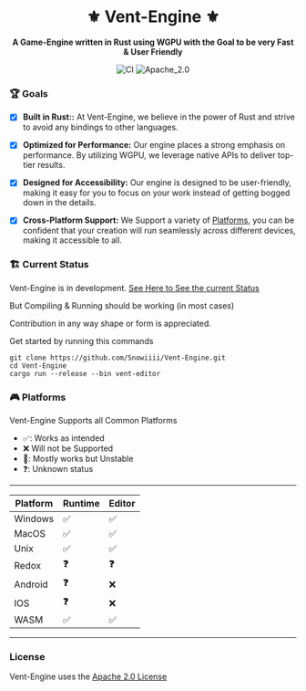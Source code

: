 <div align="center">

# ⚜️ Vent-Engine ⚜️

**A Game-Engine written in Rust using WGPU with the Goal to be very Fast & User Friendly**

![CI](https://github.com/Snowiiii/Vent-Engine/actions/workflows/rust.yml/badge.svg)
![Apache_2.0](https://img.shields.io/badge/license-Apache_2.0-blue.svg)

</div>

### 🏆 Goals

- [X] **Built in Rust::** At Vent-Engine, we believe in the power of Rust and strive to avoid any bindings to other languages.
- [X] **Optimized for Performance:** Our engine places a strong emphasis on performance. By utilizing WGPU, we leverage native APIs to deliver top-tier results.
- [X] **Designed for Accessibility:** Our engine is designed to be user-friendly, making it easy for you to focus on your work instead of getting bogged down in the details.
- [X] **Cross-Platform Support:** We Support a variety of [Platforms](https://github.com/Snowiiii/Vent-Engine#-platforms), you can be confident that your creation will run seamlessly across different devices, making it accessible to all.



### 🏗 Current Status

Vent-Engine is in
development. [See Here to See the current Status](https://github.com/Snowiiii/Vent-Engine/projects?query=is%3Aopen)

But Compiling & Running should be working (in most cases)

Contribution in any way shape or form is appreciated.

Get started by running this commands

```shell
git clone https://github.com/Snowiiii/Vent-Engine.git
cd Vent-Engine
cargo run --release --bin vent-editor
```

### 🎮 Platforms

Vent-Engine Supports all Common Platforms

- ✅: Works as intended
- ❌ Will not be Supported
- 😬: Mostly works but Unstable
- ❓: Unknown status

---

| Platform | Runtime | Editor |
|----------|---------|--------|
| Windows  | ✅️      | ✅️     |
| MacOS    | ✅️      | ✅️     |
| Unix     | ✅️      | ✅️     |
| Redox    | **❓**   | **❓**  |
| Android  | **❓**   | ❌      |
| IOS      | **❓**   | ❌      |
| WASM     | ✅️      | ✅️     |

---

### License

Vent-Engine uses the [Apache 2.0 License](LICENSE)
